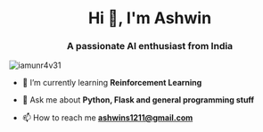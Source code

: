<h1 align="center">Hi 👋, I'm Ashwin</h1>
<h3 align="center">A passionate AI enthusiast from India</h3>

<p align="left"> <img src="https://komarev.com/ghpvc/?username=iamunr4v31&label=Profile%20views&color=0e75b6&style=flat" alt="iamunr4v31" /> </p>

<!-- <p align="left"> <a href="https://github.com/ryo-ma/github-profile-trophy"><img src="https://github-profile-trophy.vercel.app/?username=iamunr4v31" alt="iamunr4v31" /></a> </p> -->

- 🌱 I’m currently learning **Reinforcement Learning**

- 💬 Ask me about **Python, Flask and general programming stuff**

- 📫 How to reach me **ashwins1211@gmail.com**
